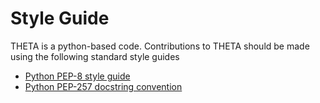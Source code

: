 # Style Guide

THETA is a python-based code. Contributions to THETA should be made using the following standard style guides

* [Python PEP-8 style guide](https://www.python.org/dev/peps/pep-0008/)
* [Python PEP-257 docstring convention](https://www.python.org/dev/peps/pep-0257/#what-is-a-docstring)
